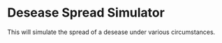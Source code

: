 # Desease Spread Simulator #

This will simulate the spread of a desease under various circumstances.